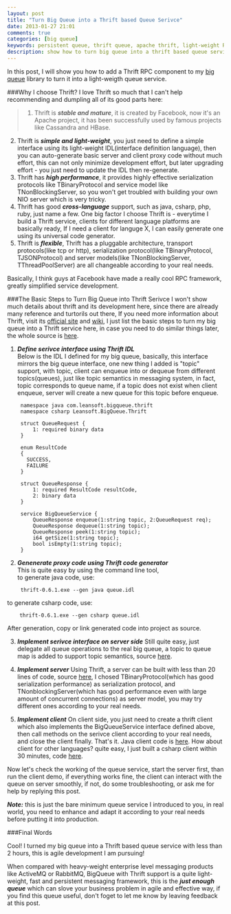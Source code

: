 ```yaml
---
layout: post
title: "Turn Big Queue into a Thrift based Queue Serivce"
date: 2013-01-27 21:01
comments: true
categories: [big queue]
keywords: persistent queue, thrift queue, apache thrift, light-weight RPC
description: show how to turn big queue into a thrift based queue service
---
```


In this post, I will show you how to add a Thrift RPC component to my [big queue](https://github.com/bulldog2011/bigqueue) library to turn it into a light-weigth queue service.

###Why I choose Thrift?
I love Thrift so much that I can't help recommending and dumpling all of its good parts here:  

<!--more-->  

>1. Thrift is ***stable and mature***, it is created by Facebook, now it's an Apache project, it has been successfully used by famous projects like Cassandra and HBase.  
2. Thrift is ***simple and light-weight***, you just need to define a simple interface using its light-weight IDL(interface definition language), then you can auto-generate basic server and client proxy code without much effort, this can not only minimize development effort, but later upgrading effort - you just need to update the IDL then re-generate.  
3. Thrift has ***high performance***, it provides highly effective serialization protocols like TBinaryProtocol and service model like TNonBlockingServer, so you won't get troubled with building your own NIO server which is very tricky.  
4. Thrift has good ***cross-language*** support, such as java, csharp, php, ruby, just name a few. One big factor I choose Thrift is - everytime I build a Thrift service, clients for different language platforms are basically ready, If I need a client for languge X, I can easily generate one using its universal code generator.  
5. Thrift is ***flexible***, Thrift has a pluggable architecture, transport protocols(like tcp or http), serialization protocol(like TBinaryProtocol, TJSONProtocol) and server models(like TNonBlockingServer, TThreadPoolServer) are all changeable according to your real needs.  
  
Basically, I think guys at Facebook have made a really cool RPC framework, greatly simplified service development.

###The Basic Steps to Turn Big Queue into Thrift Serivce
I won't show much details about thrift and its development here, since there are already many reference and turtorils out there, If you need more information about Thrift, visit its [official site](http://thrift.apache.org) and [wiki](http://wiki.apache.org/thrift/), I just list the basic steps to turn my big queue into a Thrift service here, in case you need to do similar things later, the whole source is [here](https://github.com/bulldog2011/bigqueue/tree/master/samples/thriftqueue).  


1. ***Define serivce interface using Thrift IDL***   
Below is the IDL I defined for my big queue, basically, this interface mirrors the big queue interface, one new thing I added is "topic" support, with topic, client can enqueue into or dequeue from different topics(queues), just like topic semantics in messaging system, in fact, topic corresponds to queue name, if a topic does not exist when client enqueue, server will create a new queue for this topic before enqueue.  
	
		namespace java com.leansoft.bigqueue.thrift
		namespace csharp Leansoft.BigQueue.Thrift
		
		struct QueueRequest {
		    1: required binary data
		}
		
		enum ResultCode
		{
		  SUCCESS,
		  FAILURE
		}
		
		struct QueueResponse {
		    1: required ResultCode resultCode,
		    2: binary data
		}
		
		service BigQueueService {
		    QueueResponse enqueue(1:string topic, 2:QueueRequest req);
		    QueueResponse dequeue(1:string topic);
		    QueueResponse peek(1:string topic);
		    i64 getSize(1:string topic);
		    bool isEmpty(1:string topic);
		}



2. ***Genenerate proxy code using Thrift code generator***  
This is quite easy by using the command line tool,   
to generate java code, use:  

		thrift-0.6.1.exe --gen java queue.idl
to generate csharp code, use:  

		thrift-0.6.1.exe --gen csharp queue.idl
After generation, copy or link generated code into project as source.

3. ***Implement serivce interface on server side***
Still quite easy, just delegate all queue operations to the real big queue, a topic to queue map is added to support topic semantics, source [here](https://github.com/bulldog2011/bigqueue/blob/master/samples/thriftqueue/src/com/leansoft/thriftqueue/server/ThriftQueueServiceImpl.java).

4. ***Implement server***
Using Thrift, a server can be built with less than 20 lines of code, source [here](https://github.com/bulldog2011/bigqueue/blob/master/samples/thriftqueue/src/com/leansoft/thriftqueue/server/ThriftQueueServer.java), I chosed TBinaryProtocol(which has good serialization performance) as serialization protocol, and TNonblockingServer(which has good performance even with large amount of concurrent connections) as server model, you may try different ones according to your real needs.

5. ***Implement client***
On client side, you just need to create a thrift client which also implements the BigQueueService interface defined above, then call methods on the serivce client according to your real needs, and close the client finally. That's it. Java client code is [here](https://github.com/bulldog2011/bigqueue/blob/master/samples/thriftqueue/src/com/leansoft/thriftqueue/client/ThriftQueueClientDemo.java). How about client for other languages? quite easy, I just built a csharp client within 30 minutes, code [here](https://github.com/bulldog2011/bigqueue/tree/master/samples/thriftqueue/CSharpClient). 


Now let's check the working of the queue service, start the server first, than run the client demo, if everything works fine, the client can interact with the queue on server smoothly, if not, do some troubleshooting, or ask me for help by replying this post. 

***Note:*** this is just the bare minimum queue service I introduced to you, in real world, you need to enhance and adapt it according to your real needs before putting it into production. 

###Final Words

Cool! I turned my big queue into a Thrift based queue service with less than 2 hours, this is agile development I am pursuing!

When compared with heavy-weight enterprise level messaging products like ActiveMQ or RabbitMQ, BigQueue with Thrift support is a quite light-weight, fast and persistent messaging framework, this is the ***just enough queue*** which can slove your business problem in agile and effective way, if you find this queue useful, don't foget to let me know by leaving feedback at this post.






